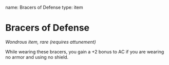 name: Bracers of Defense
type: item

# Bracers of Defense 
_Wondrous item, rare (requires attunement)_ 

While wearing these bracers, you gain a +2 bonus to AC if you are wearing no armor and using no shield. 